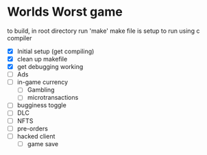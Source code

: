 # Worlds Worst game

to build, in root directory run 'make' 
make file is setup to run using c compiler

- [x] Initial setup (get compiling)
- [x] clean up makefile
- [x] get debugging working
- [ ] Ads
- [ ] in-game currency 
  - [ ] Gambling
  - [ ] microtransactions
- [ ] bugginess toggle
- [ ] DLC
- [ ] NFTS
- [ ] pre-orders
- [ ] hacked client
  - [ ] game save

